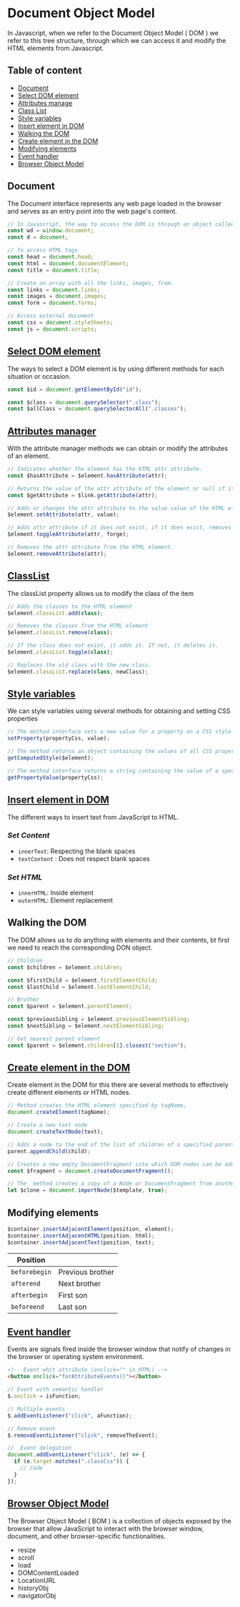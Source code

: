 # Document Object Model

In Javascript, when we refer to the Document Object Model ( DOM ) we refer to this tree structure, through which we can access it and modify the HTML elements from Javascript.

## Table of content

- [Document](#document)
- [Select DOM element](#select-dom-element)
- [Attributes manage](#attributes-manager)
- [Class List](#classlist)
- [Style variables](#style-variables)
- [Insert element in DOM](#insert-element-in-dom)
- [Walking the DOM](#walking-the-dom)
- [Create element in the DOM](#create-element-in-the-dom)
- [Modifying elements](#modifying-elements)
- [Event handler](#event-handler)
- [Browser Object Model](#browser-object-model)

## Document

The Document interface represents any web page loaded in the browser and serves as an entry point into the web page's content.

```js
// In Javascript, the way to access the DOM is through an object called document
const wd = window.document;
const d = document;
```

```js
// To access HTML tags
const head = document.head;
const html = document.documentElement;
const title = document.title;
```

```js
// Create an array with all the links, images, from.
const links = document.links;
const images = document.images;
const form = document.forms;
```

```js
// Access external document
const css = document.styleSheets;
const js = document.scripts;
```

## [Select DOM element](/dom/select-dom-element.js)

The ways to select a DOM element is by using different methods for each situation or occasion.

```js
const $id = document.getElementById("id");

const $class = document.querySelector(".class");
const $allClass = document.querySelectorAll(".classes");
```

## [Attributes manager](/dom/attribute-manage.js)

With the attribute manager methods we can obtain or modify the attributes of an element.

```js
// Indicates whether the element has the HTML attr attribute.
const $hasAttribute = $element.hasAttribute(attr);
```

```js
// Returns the value of the attr attribute of the element or null if it does not exist.
const $getAttribute = $link.getAttribute(attr);
```

```js
// Adds or changes the attr attribute to the value value of the HTML element.
$element.setAttribute(attr, value);
```

```js
// Adds attr attribute if it does not exist, if it does exist, removes it.
$element.toggleAttribute(attr, forge);
```

```js
// Removes the attr attribute from the HTML element.
$element.removeAttribute(attr);
```

## [ClassList](/dom/class-list.js)

The classList property allows us to modify the class of the item

```js
// Adds the classes to the HTML element
$element.classList.add(class);
```

```js
// Removes the classes from the HTML element
$element.classList.remove(class);
```

```js
// If the class does not exist, it adds it. If not, it deletes it.
$element.classList.toggle(class);
```

```js
// Replaces the old class with the new class.
$element.classList.replace(class, newClass);
```

## [Style variables](/dom/style-variables.js)

We can style variables using several methods for obtaining and setting CSS properties

```js
// The method interface sets a new value for a property on a CSS style declaration object.
setProperty(propertyCss, value);
```

```js
// The method returns an object containing the values of all CSS properties of an element,
getComputedStyle($element);
```

```js
// The method interface returns a string containing the value of a specified CSS property.
getPropertyValue(propertyCss);
```

## [Insert element in DOM](/dom/insert-element-in-dom.js)

The different ways to insert text from JavaScript to HTML.

### _Set Content_

- `innerText`: Respecting the blank spaces
- `textContent` : Does not respect blank spaces

### _Set HTML_

- `innerHTML`: Inside element
- `outerHTML`: Element replacement

## Walking the DOM

The DOM allows us to do anything with elements and their contents, bt first we need to reach the corresponding DON object.

```js
// Children
const $children = $element.children;

const $firstChild = $element.firstElementChild;
const $lastChild = $element.lastElementChild;
```

```js
// Brother
const $parent = $element.parentElement;

const $previousSibling = $element.previousElementSibling;
const $nextSibling = $element.nextElementSibling;
```

```js
// Get nearest parent element
const $parent = $element.children[1].closest("section");
```

## [Create element in the DOM](/dom/create-element-in-the-dom.js)

Create element in the DOM for this there are several methods to effectively create different elements or HTML nodes.

```js
// Method creates the HTML element specified by tagName,
document.createElement(tagName);

// Create a new text node
document.createTextNode(text);

// Adds a node to the end of the list of children of a specified parent node.
parent.appendChild(child);

// Creates a new empty DocumentFragment into which DOM nodes can be added to build an offscreen DOM tree.
const $fragment = document.createDocumentFragment();

// The  method creates a copy of a Node or DocumentFragment from another document.
let $clone = document.importNode($template, true);
```

## Modifying elements

```js
$container.insertAdjacentElement(position, element);
$container.insertAdjacentHTML(position, html);
$container.insertAdjacentText(position, text);
```

| Position      |                  |
| ------------- | ---------------- |
| `beforebegin` | Previous brother |
| `afterend`    | Next brother     |
| `afterbegin`  | First son        |
| `beforeend`   | Last son         |

## [Event handler](/dom/event-handler.js)

Events are signals fired inside the browser window that notify of changes in the browser or operating system environment.

```html
<!-- Event whit attribute (onclick="" in HTML) -->
<button onclick="forAttributeEvents()"></button>
```

```js
// Event with semantic handler
$.onclick = isFunction;
```

```js
// Multiple events
$.addEventListener("click", aFunction);
```

```js
// Remove event
$.removeEventListener("click", removeTheEvent);
```

```js
//  Event delegation
document.addEventListener("click", (e) => {
  if (e.target.matches(".classCss")) {
    // Code
  }
});
```

## [Browser Object Model](/dom/bom.js)

The Browser Object Model ( BOM ) is a collection of objects exposed by the browser that allow JavaScript to interact with the browser window, document, and other browser-specific functionalities.

- resize
- scroll
- load
- DOMContentLoaded
- LocationURL
- historyObj
- navigatorObj
